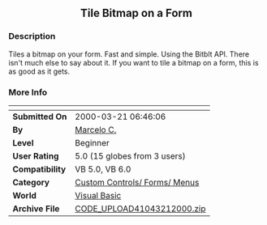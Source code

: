 ﻿<div align="center">

## Tile Bitmap on a Form


</div>

### Description

Tiles a bitmap on your form. Fast and simple. Using the Bitblt API. There isn't much else to say about it. If you want to tile a bitmap on a form, this is as good as it gets.
 
### More Info
 


<span>             |<span>
---                |---
**Submitted On**   |2000-03-21 06:46:06
**By**             |[Marcelo C\.](https://github.com/Planet-Source-Code/PSCIndex/blob/master/ByAuthor/marcelo-c.md)
**Level**          |Beginner
**User Rating**    |5.0 (15 globes from 3 users)
**Compatibility**  |VB 5\.0, VB 6\.0
**Category**       |[Custom Controls/ Forms/  Menus](https://github.com/Planet-Source-Code/PSCIndex/blob/master/ByCategory/custom-controls-forms-menus__1-4.md)
**World**          |[Visual Basic](https://github.com/Planet-Source-Code/PSCIndex/blob/master/ByWorld/visual-basic.md)
**Archive File**   |[CODE\_UPLOAD41043212000\.zip](https://github.com/Planet-Source-Code/marcelo-c-tile-bitmap-on-a-form__1-6719/archive/master.zip)








